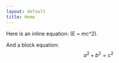 ```yaml
---
layout: default
title: Home
---
```


Here is an inline equation: \(E = mc^2\).

And a block equation:
$$
a^2 + b^2 = c^2
$$
